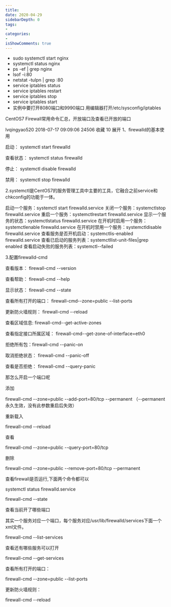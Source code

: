 ```yaml
---
title: 
date: 2020-04-29
sidebarDepth: 0
tags:
-  
categories:
- 
isShowComments: true
---
```

 
+ sudo systemctl start nginx
+ systemctl status nginx
+ ps -ef | grep nginx
+ lsof -i:80
+ netstat -tulpn | grep :80
+ service iptables status
+ service iptables restart
+ service iptables stop
+ service iptables start
+ 实例中要打开8080端口和9990端口 用编辑器打开/etc/sysconfig/iptables

CentOS7 Firewall常用命令汇总，开放端口及查看已开放的端口

lvqingyao520 2018-07-17 09:09:06  24506  收藏 10
展开
1、firewalld的基本使用

启动： systemctl start firewalld

查看状态： systemctl status firewalld 

停止： systemctl disable firewalld

禁用： systemctl stop firewalld

 

2.systemctl是CentOS7的服务管理工具中主要的工具，它融合之前service和chkconfig的功能于一体。

启动一个服务：systemctl start firewalld.service
关闭一个服务：systemctlstop firewalld.service
重启一个服务：systemctlrestart firewalld.service
显示一个服务的状态：systemctlstatus firewalld.service
在开机时启用一个服务：systemctlenable firewalld.service
在开机时禁用一个服务：systemctldisable firewalld.service
查看服务是否开机启动：systemctlis-enabled firewalld.service
查看已启动的服务列表：systemctllist-unit-files|grep enabled
查看启动失败的服务列表：systemctl--failed

3.配置firewalld-cmd

查看版本： firewall-cmd --version

查看帮助： firewall-cmd --help

显示状态： firewall-cmd --state

查看所有打开的端口： firewall-cmd--zone=public --list-ports

更新防火墙规则： firewall-cmd --reload

查看区域信息:  firewall-cmd--get-active-zones

查看指定接口所属区域： firewall-cmd--get-zone-of-interface=eth0

拒绝所有包：firewall-cmd --panic-on

取消拒绝状态： firewall-cmd --panic-off

查看是否拒绝： firewall-cmd --query-panic

 

那怎么开启一个端口呢

添加

firewall-cmd --zone=public --add-port=80/tcp --permanent   （--permanent永久生效，没有此参数重启后失效）

重新载入

firewall-cmd --reload

查看

firewall-cmd --zone=public --query-port=80/tcp

删除

firewall-cmd --zone=public --remove-port=80/tcp --permanent

 

 

 

查看firewall是否运行,下面两个命令都可以

systemctl status firewalld.service

firewall-cmd --state

 

 

查看当前开了哪些端口

其实一个服务对应一个端口，每个服务对应/usr/lib/firewalld/services下面一个xml文件。

firewall-cmd --list-services

 

 

 

查看还有哪些服务可以打开

firewall-cmd --get-services

 

 

 

查看所有打开的端口： 

firewall-cmd --zone=public --list-ports

 

 

 

 

更新防火墙规则： 

firewall-cmd --reload